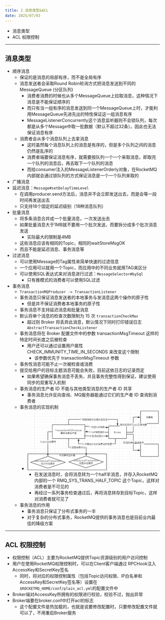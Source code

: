 ```yaml
---
title: 2.消息类型&ACL
date: 2025/07/03
---
```


- 消息类型
- ACL 权限控制 

---
## 消息类型

- 顺序消息 
	- 保证的是消息的局部有序，而不是全局有序
	- 消息发送者会采取Round Robin轮询方式把消息发送到不同的 MessageQueue (分区队列)
		- 消费者消费的时候也从多个MessageQueue上拉取消息，这种情况下消息是不能保证顺序的
		- 而只有当一组有序的消息发送到同一个MessageQueue上时，才能利用MessageQueue先进先出的特性保证这一组消息有序
		- MessageListenerConcurrently这个消息监听器则不会锁队列，每次都是从多个Message中取一批数据（默认不超过32条）。因此也无法保证消息有序
	- 消费者会从多个消息队列上去拿消息
		- 这时虽然每个消息队列上的消息是有序的，但是多个队列之间的消息仍然是乱序的
		- 消费者端要保证消息有序，就需要按队列一个一个来取消息，即取完一个队列的消息后，再去取下一个队列的消息
		- 而给consumer注入的MessageListenerOrderly对象，在RocketMQ内部就会通过锁队列的方式保证消息是一个一个队列来取的
- 广播消息 
- 延迟消息：`Message#setDelayTimeLevel`
	- 在调用producer.send方法后，消息并不会立即发送出去，而是会等一段时间再发送出去
	- 只支持18个固定的延迟级别（18种消息队列）
- 批量消息 
	- 将多条消息合并成一个批量消息，一次发送出去
	- 如果批量消息大于1MB就不要用一个批次发送，而要拆分成多个批次消息发送
		- 实际最大的限制是4MB
	- 这些消息应该有相同的Topic，相同的waitStoreMsgOK
	- 而且不能是延迟消息、事务消息等
- 过滤消息
	- 可以使用Message的Tag属性来简单快速的过滤信息
	- 一个应用可以就用一个Topic，而应用中的不同业务就用TAG来区分
	- 可以使用SQL表达式来对消息进行过滤：`MessageSelector#bySql`
		- 只有推模式的消费者可以使用SQL过滤
- 事务消息
	- `TransactionMQProducer -> TransactionListener`
	- 事务消息只保证消息发送者的本地事务与发消息这两个操作的原子性
		- 但是并不保证消费者本地事务的原子性
	- 事务消息不支持延迟消息和批量消息
	- 默认将单个消息的检查次数限制为 15 次 `transactionCheckMax`
		- 超过则 Broker 将丢弃此消息，默认情况下同时打印错误日志 `AbstractTransactionCheckListener`
	- 事务消息将在 Broker 配置文件中的参数 transactionMsgTimeout 这样的特定时间长度之后被检查
		- 用户还可以通过设置用户属性 CHECK_IMMUNITY_TIME_IN_SECONDS 来改变这个限制
			- 该参数优先于 transactionMsgTimeout 参数
	- 事务性消息可能不止一次被检查或消费
	- 提交给用户的目标主题消息可能会失败，目前这依日志的记录而定
		- 如果希望确保事务消息不丢失、并且事务完整性得到保证，建议使用同步的双重写入机制
	- 事务消息的生产者 ID 不能与其他类型消息的生产者 ID 共享
		- 事务消息允许反向查询、MQ服务器能通过它们的生产者 ID 查询到消费者
	- 事务消息的实现机制
		- ![](static/RocketMQ-消息类型-ACL-1.png)
			- 在发送消息时，会将消息转为一个half半消息，并存入RocketMQ内部的一个 RMQ_SYS_TRANS_HALF_TOPIC 这个Topic，这样对消费者是不可见的
			- 再经过一系列事务检查通过后，再将消息转存到目标Topic，这样对消费者就可见了
	- 事务消息的作用
		- 事务消息只保证了分布式事务的一半
		- 对于复杂的分布式事务，RocketMQ提供的事务消息也是目前业内最佳的降级方案

---
## ACL 权限控制 

- 权限控制（ACL）主要为RocketMQ提供Topic资源级别的用户访问控制
- 用户在使用RocketMQ权限控制时，可以在Client客户端通过 RPCHook注入AccessKey和SecretKey签名
	- 同时，将对应的权限控制属性（包括Topic访问权限、IP白名单和AccessKey和SecretKey签名等）设置在`$ROCKETMQ_HOME/conf/plain_acl.yml`的配置文件中
- Broker端对AccessKey所拥有的权限进行校验，校验不过，抛出异常
- Broker端要在broker.conf中打开acl的标志
	- 这个配置文件是热加载的，也就是说要修改配置时，只要修改配置文件就可以了，不用重启Broker服务




